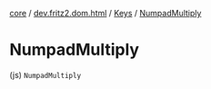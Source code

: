 [core](../../index.md) / [dev.fritz2.dom.html](../index.md) / [Keys](index.md) / [NumpadMultiply](./-numpad-multiply.md)

# NumpadMultiply

(js) `NumpadMultiply`